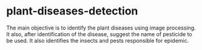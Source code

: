 # plant-diseases-detection
The main objective is to identify the plant diseases using image processing. It also, after identification of the disease, suggest the name of pesticide to be used. It also identifies the insects and pests responsible for epidemic.
